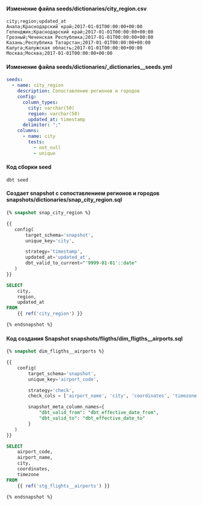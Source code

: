 #### Изменение файла seeds/dictionaries/city_region.csv

```
city;region;updated_at
Анапа;Краснодарский край;2017-01-01T00:00:00+00:00
Геленджик;Краснодарский край;2017-01-01T00:00:00+00:00
Грозный;Чеченская Республика;2017-01-01T00:00:00+00:00
Казань;Республика Татарстан;2017-01-01T00:00:00+00:00
Калуга;Калужская область;2017-01-01T00:00:00+00:00
Москва;Москва;2017-01-01T00:00:00+00:00
```

#### Изменение файла seeds/dictionaries/_dictionaries__seeds.yml

```yml
seeds:
  - name: city_region
    description: Сопоставление регионов и городов 
    config:
      column_types:
        city: varchar(50)
        region: varchar(50)
        updated_at: timestamp
      delimiter: ";"
    columns:
      - name: city
        tests:
          - not_null
          - unique
```

#### Код сборки seed
```console
dbt seed
```

#### Создает snapshot с сопоставлением регионов и городов snapshots/dictionaries/snap_city_region.sql

```sql
{% snapshot snap_city_region %}

{{
   config(
       target_schema='snapshot',
       unique_key='city',

       strategy='timestamp',
       updated_at='updated_at',
       dbt_valid_to_current="'9999-01-01'::date"
   )
}}

SELECT 
    city,
    region,
    updated_at
FROM 
    {{ ref('city_region') }}

{% endsnapshot %}
```

#### Код создания Snapshot snapshots/fligths/dim_fligths__airports.sql

```sql
{% snapshot dim_fligths__airports %}

{{
    config(
        target_schema='snapshot',
        unique_key='airport_code',

        strategy='check',
        check_cols = ['airport_name', 'city', 'coordinates', 'timezone'],

        snapshot_meta_column_names={
            "dbt_valid_from": "dbt_effective_date_from",
            "dbt_valid_to": "dbt_effective_date_to"
        }
   )
}}

SELECT
    airport_code,
    airport_name,
    city,
    coordinates,
    timezone
FROM
    {{ ref('stg_flights__airports') }}

{% endsnapshot %}
```
